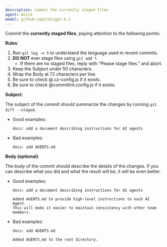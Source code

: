 ```yaml
---
description: Commit the currently staged files
agent: build
model: github-copilot/gpt-4.1
---
```


Commit the **currently staged files**, paying attention to the following points:

**Rules**:

1. Run `git log -n 5` to understand the language used in recent commits.
2. **DO NOT** ever stage files using `git add *`.
   - If there are no staged files, reply with "Please stage files." and abort.
3. Keep the Subject under 50 characters.
4. Wrap the Body at 72 characters per line.
5. Be sure to check @.cz-config.js if it exists.
6. Be sure to check @commitlint.config.js if it exists.

**Subject**:

The subject of the commit should summarize the changes by running
`git diff --staged`.

- Good examples:

  ```gitcommit
  docs: add a document describing instructions for AI agents
  ```

- Bad examples:
  ```gitcommit
  docs: add AGENTS.md
  ```

**Body (optional)**:

The body of the commit should describe the details of the changes. If you can
describe what you did and what the result will be, it will be even better.

- Good examples:

  ```gitcommit
  docs: add a document describing instructions for AI agents

  Added AGENTS.md to provide high-level instructions to each AI Agent.
  This will make it easier to maintain consistency with other team members.
  ```

- Bad examples:

  ```gitcommit
  docs: add AGENTS.md

  Added AGENTS.md to the root directory.
  ```
